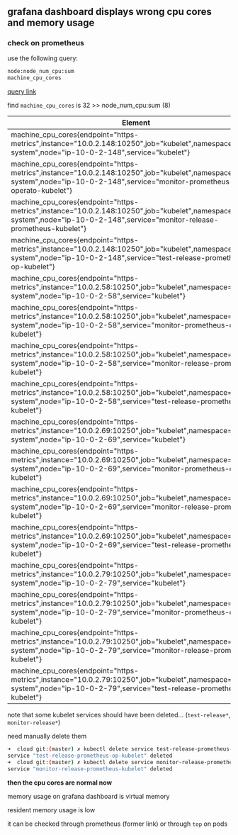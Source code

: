 #

## grafana dashboard displays wrong cpu cores and memory usage

### check on prometheus

use the following query:

```bash
node:node_num_cpu:sum
machine_cpu_cores
```

[query link](http://localhost:3000/graph?g0.range_input=1h&g0.expr=node%3Anode_num_cpu%3Asum&g0.tab=1&g1.range_input=1h&g1.expr=%3Akube_pod_info_node_count%3A&g1.tab=1&g2.range_input=1h&g2.expr=node%3Anode_memory_utilisation%3Aratio&g2.tab=1&g3.range_input=1h&g3.expr=%3Anode_memory_MemTotal_bytes%3Asum&g3.tab=1&g4.range_input=1h&g4.expr=node%3Anode_memory_bytes_total%3Asum&g4.tab=1&g5.range_input=1h&g5.expr=machine_cpu_cores&g5.tab=1&g6.range_input=1h&g6.expr=%3Anode_memory_MemFreeCachedBuffers_bytes%3Asum&g6.tab=1&g7.range_input=1h&g7.expr=machine_memory_bytes&g7.tab=1&g8.range_input=1h&g8.expr=namespace%3Acontainer_memory_usage_bytes%3Asum&g8.tab=1&g9.range_input=1h&g9.expr=sum(process_virtual_memory_bytes)&g9.tab=1&g10.range_input=1h&g10.expr=process_virtual_memory_max_bytes&g10.tab=1&g11.range_input=1h&g11.expr=sum(process_resident_memory_bytes)&g11.tab=1)

find `machine_cpu_cores` is 32 >> node_num_cpu:sum (8)

|Element|Value|
|--- |--- |
|machine_cpu_cores{endpoint="https-metrics",instance="10.0.2.148:10250",job="kubelet",namespace="kube-system",node="ip-10-0-2-148",service="kubelet"}|2|
|machine_cpu_cores{endpoint="https-metrics",instance="10.0.2.148:10250",job="kubelet",namespace="kube-system",node="ip-10-0-2-148",service="monitor-prometheus-operato-kubelet"}|2|
|machine_cpu_cores{endpoint="https-metrics",instance="10.0.2.148:10250",job="kubelet",namespace="kube-system",node="ip-10-0-2-148",service="monitor-release-prometheus-kubelet"}|2|
|machine_cpu_cores{endpoint="https-metrics",instance="10.0.2.148:10250",job="kubelet",namespace="kube-system",node="ip-10-0-2-148",service="test-release-prometheus-op-kubelet"}|2|
|machine_cpu_cores{endpoint="https-metrics",instance="10.0.2.58:10250",job="kubelet",namespace="kube-system",node="ip-10-0-2-58",service="kubelet"}|2|
|machine_cpu_cores{endpoint="https-metrics",instance="10.0.2.58:10250",job="kubelet",namespace="kube-system",node="ip-10-0-2-58",service="monitor-prometheus-operato-kubelet"}|2|
|machine_cpu_cores{endpoint="https-metrics",instance="10.0.2.58:10250",job="kubelet",namespace="kube-system",node="ip-10-0-2-58",service="monitor-release-prometheus-kubelet"}|2|
|machine_cpu_cores{endpoint="https-metrics",instance="10.0.2.58:10250",job="kubelet",namespace="kube-system",node="ip-10-0-2-58",service="test-release-prometheus-op-kubelet"}|2|
|machine_cpu_cores{endpoint="https-metrics",instance="10.0.2.69:10250",job="kubelet",namespace="kube-system",node="ip-10-0-2-69",service="kubelet"}|2|
|machine_cpu_cores{endpoint="https-metrics",instance="10.0.2.69:10250",job="kubelet",namespace="kube-system",node="ip-10-0-2-69",service="monitor-prometheus-operato-kubelet"}|2|
|machine_cpu_cores{endpoint="https-metrics",instance="10.0.2.69:10250",job="kubelet",namespace="kube-system",node="ip-10-0-2-69",service="monitor-release-prometheus-kubelet"}|2|
|machine_cpu_cores{endpoint="https-metrics",instance="10.0.2.69:10250",job="kubelet",namespace="kube-system",node="ip-10-0-2-69",service="test-release-prometheus-op-kubelet"}|2|
|machine_cpu_cores{endpoint="https-metrics",instance="10.0.2.79:10250",job="kubelet",namespace="kube-system",node="ip-10-0-2-79",service="kubelet"}|2|
|machine_cpu_cores{endpoint="https-metrics",instance="10.0.2.79:10250",job="kubelet",namespace="kube-system",node="ip-10-0-2-79",service="monitor-prometheus-operato-kubelet"}|2|
|machine_cpu_cores{endpoint="https-metrics",instance="10.0.2.79:10250",job="kubelet",namespace="kube-system",node="ip-10-0-2-79",service="monitor-release-prometheus-kubelet"}|2|
|machine_cpu_cores{endpoint="https-metrics",instance="10.0.2.79:10250",job="kubelet",namespace="kube-system",node="ip-10-0-2-79",service="test-release-prometheus-op-kubelet"}|2|

note that some kubelet services should have been deleted... (`test-release*`, `monitor-release*`)

need manually delete them

```bash
➜  cloud git:(master) ✗ kubectl delete service test-release-prometheus-op-kubelet -n kube-system
service "test-release-prometheus-op-kubelet" deleted
➜  cloud git:(master) ✗ kubectl delete service monitor-release-prometheus-kubelet -n kube-system
service "monitor-release-prometheus-kubelet" deleted
```

**then the cpu cores are normal now**

memory usage on grafana dashboard is virtual memory

resident memory usage is low

it can be checked through prometheus (former link) or through `top` on pods
